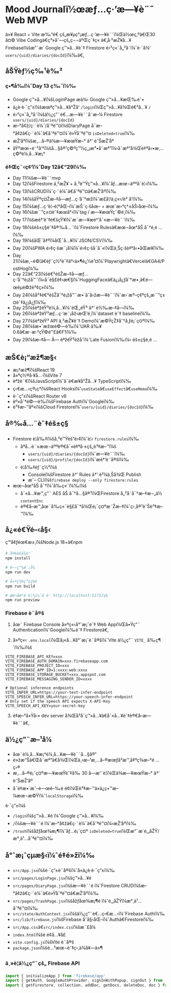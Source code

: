 ﻿# Mood Journalï½œæƒ…ç·’æ—¥è¨˜ Web MVP

ä»¥ React + Vite æ‰“é€ çš„æ¥µç°¡æƒ…ç·’æ—¥è¨˜ï¼Œä½œç‚ºã€Œ30 å¤© Vibe Codingã€ç³»åˆ—çš„ç¬¬äºŒç¯‡ç« ã€‚å·²æŽ¥å…¥ Firebaseï¼šæ”¯æ´ Google ç™»å…¥èˆ‡ Firestore é›²ç«¯å„²å­˜ï¼ˆè·¯å¾‘ `users/{uid}/diaries/{docId}`ï¼‰ã€‚

## åŠŸèƒ½ç‰¹è‰²

### ç•¶å‰ï¼ˆDay 13 ç‰ˆï¼‰

- Google ç™»å…¥ï¼šLoginPage æä¾› Google ç™»å…¥æŒ‰éˆ•
- ä¿è­·è·¯ç”±ï¼šæœªç™»å…¥å°Žå‘ `/login`ï¼Œç™»å…¥å¾Œé€²å…¥ `/`
- é›²ç«¯å„²å­˜ï¼šä½¿ç”¨è€…æ—¥è¨˜å­˜æ–¼ Firestore `users/{uid}/diaries/{docId}`
- æ–°å¢ž/ç·¨è¼¯/åˆªé™¤ï¼šDiaryPage å¯æ–°å¢žã€ç·¨è¼¯ã€åˆªé™¤ï¼ˆè»Ÿåˆªé™¤ `isDeleted=true`ï¼‰
- æŽ’åºï¼šæ¸…å–®ä¾æ—¥æœŸæ–° â†’ èˆŠæŽ’åº
- åŸºæœ¬é˜²å‘†ï¼šå…§å®¹ç©ºç™½ç„¡æ³•å­˜æª”ï¼›å­˜æª”å¾Œè‡ªå‹•æ¸…ç©ºè¼¸å…¥æ¡†

### é‡Œç¨‹ç¢‘ï¼ˆDay 12â€“29ï¼‰

- Day 11ï¼šæ—¥è¨˜mvp
- Day 12ï¼šFirestore ä¸²æŽ¥ + å¸³è™Ÿç™»å…¥ï¼ˆåƒ…æœ¬äººå¯è¦‹ï¼‰
- Day 13ï¼šCRUDï¼ˆç·¨è¼¯ã€åˆªé™¤ã€æŽ’åºï¼‰
- Day 14ï¼šåŸºç¤Žæ–‡å­—æƒ…ç·’åˆ†æžï¼ˆæ­£å‘/ä¸­ç«‹/è² å‘ï¼‰
- Day 15ï¼šæƒ…ç·’è¦–è¦ºåŒ–ï¼ˆæŠ˜ç·šåœ– + æœˆæ›†ç†±åŠ›åœ–ï¼‰
- Day 16ï¼šæ¨™ç±¤èˆ‡æœå°‹ï¼ˆtag / æ—¥æœŸç¯©é¸ï¼‰
- Day 17ï¼šæé†’èˆ‡é€šçŸ¥ï¼ˆæ¯æ—¥æé†’å¯«æ—¥è¨˜ï¼‰
- Day 18ï¼šéš±ç§èˆ‡å®‰å…¨ï¼ˆFirestore Rulesã€æœ¬åœ°åŠ å¯†é¸é …ï¼‰
- Day 19ï¼šåŒ¯å‡ºï¼åŒ¯å…¥ï¼ˆJSON/CSVï¼‰
- Day 20ï¼šPWA é›¢ç·šæ¨¡å¼ï¼ˆé›¢ç·šå¯å¯«ï¼Œä¸Šç·šè‡ªå‹•åŒæ­¥ï¼‰
- Day 21ï¼šæ¸¬è©¦ã€éƒ¨ç½²èˆ‡äº‹ä»¶è¿½è¹¤ï¼ˆPlaywrightã€Vercelã€GA4/PostHogï¼‰
- Day 22â€“23ï¼šé€²éšŽæ–‡å­—æƒ…ç·’åˆ†é¡žå™¨ï¼‹å¯è§£é‡‹æ€§ï¼ˆHuggingFaceã€ä¿¡å¿ƒåˆ†æ•¸ã€é—œéµè©žè²¢ç»ï¼‰
- Day 24ï¼šå°‡é€²éšŽåˆ†é¡žå™¨æ•´åˆå›žæ—¥è¨˜ï¼ˆæ›´æº–ç¢ºçš„æ¨™ç±¤èˆ‡ä¿¡å¿ƒï¼‰
- Day 25ï¼šèªžéŸ³è¼¸å…¥ï¼ˆéŒ„éŸ³ â†’ è½‰æ–‡å­—ï¼‰
- Day 26ï¼šèªžéŸ³æƒ…ç·’æ¨¡åž‹æŒ‘é¸ï¼ˆdataset èˆ‡ baselineï¼‰
- Day 27ï¼šèªžéŸ³ API ä¸²æŽ¥èˆ‡ Demoï¼ˆæ©ŸçŽ‡åˆ†å¸ƒé¡¯ç¤ºï¼‰
- Day 28ï¼šæ•ˆæžœé©—è­‰ï¼ˆUAR â‰¥ 0.6ã€æ··æ·†çŸ©é™£ã€F1ï¼‰
- Day 29ï¼šæ–‡å­— Ã— èªžéŸ³èžåˆï¼ˆLate Fusionï¼‰ï¼‹ éš±ç§é¸é …

## æŠ€è¡“æž¶æ§‹

- æ¡†æž¶ï¼šReact 19
- å»ºç½®å·¥å…·ï¼šVite 7
- èªžè¨€ï¼šJavaScriptï¼ˆå¯é€æ­¥å°Žå…¥ TypeScriptï¼‰
- ç‹€æ…‹ç®¡ç†ï¼šReact Hooksï¼ˆ`useState`ã€`useEffect`ã€`useMemo`ï¼‰
- è·¯ç”±ï¼šReact Router v6
- èº«åˆ†é©—è­‰ï¼šFirebase Authï¼ˆGoogleï¼‰
- è³‡æ–™åº«ï¼šCloud Firestoreï¼ˆ`users/{uid}/diaries/{docId}`ï¼‰

## å®‰å…¨èˆ‡éš±ç§

- Firestore è¦å‰‡ï¼šå¸³è™Ÿéš”é›¢ï¼ˆè¦‹ `firestore.rules`ï¼‰
  - åªå…è¨±æœ¬äººè®€å¯«è‡ªå·±çš„è³‡æ–™ï¼š
    - `users/{uid}/diaries/{docId}`ï¼ˆæ—¥è¨˜ï¼‰
    - `users/{uid}/profile/{docId}`ï¼ˆæé†’è¨­å®šï¼‰
  - è¦å‰‡éƒ¨ç½²ï¼š
    - Consoleï¼šFirestore â†’ Rules â†’ è²¼ä¸Šå¾Œ Publish
    - æˆ– CLIï¼š`firebase deploy --only firestore:rules`
- æœ¬åœ°åŠ å¯†ï¼ˆå‰ç«¯ï¼‰ï¼š
  - å¯«å…¥æ™‚ç”¨ AES åŠ å¯†å…§å®¹ï¼ŒFirestore å„²å­˜å¯†æ–‡æ¬„ä½ `contentEnc`
  - è®€å–æ™‚åœ¨å‰ç«¯è§£å¯†å¾Œé¡¯ç¤ºæ˜Žæ–‡ï¼ˆç›¸å®¹èˆŠè³‡æ–™ï¼‰

## å¿«é€Ÿé–‹å§‹

ç’°å¢ƒéœ€æ±‚ï¼šNode.js 18+ã€npm

```bash
# å®‰è£ä¾è³´
npm install

# é–‹ç™¼æ¨¡å¼
npm run dev

# å»ºç½®ç”¢ç‰©
npm run build

# æœ¬åœ°é è¦½ï¼ˆé è¨­ http://localhost:5173ï¼‰
npm run preview
```

### Firebase è¨­å®š

1) åœ¨ Firebase Console å»ºç«‹å°ˆæ¡ˆèˆ‡ Web Appï¼Œå•Ÿç”¨ Authenticationï¼ˆGoogleï¼‰èˆ‡ Firestoreã€‚

2) å»ºç«‹ `.env.local`ï¼Œå¡«å…¥å°ˆæ¡ˆè¨­å®šï¼ˆVite ä½¿ç”¨ `VITE_` å‰ç¶´ï¼‰ï¼š

```
VITE_FIREBASE_API_KEY=xxx
VITE_FIREBASE_AUTH_DOMAIN=xxx.firebaseapp.com
VITE_FIREBASE_PROJECT_ID=xxx
VITE_FIREBASE_APP_ID=1:xxxx:web:xxxx
VITE_FIREBASE_STORAGE_BUCKET=xxx.appspot.com
VITE_FIREBASE_MESSAGING_SENDER_ID=xxxx

# Optional inference endpoints
VITE_INFER_URL=https://your-text-infer-endpoint
VITE_SPEECH_INFER_URL=https://your-speech-infer-endpoint
# Only set if the speech API expects X-API-Key
VITE_SPEECH_API_KEY=your-secret-key
```

3) é‡æ–°å•Ÿå‹• dev server å¾Œå³å¯ç™»å…¥ã€å¯«å…¥èˆ‡è®€å–æ—¥è¨˜ã€‚

## ä½¿ç”¨æ–¹å¼

- åœ¨è¼¸å…¥æ¡†è¼¸å…¥æ—¥è¨˜å…§å®¹
- é»žæ“Šã€Œå­˜æª”ã€å¾Œï¼Œä¸‹æ–¹æ¸…å–®æœƒå³æ™‚å‡ºç¾æ–°é …ç›®
- æ¸…å–®é¡¯ç¤ºæ—¥æœŸèˆ‡å‰ 30 å­—æ‘˜è¦ï¼Œä¾æ—¥æœŸæ–° â†’ èˆŠæŽ’åº
- å¯é‡æ•´æˆ–é—œé–‰é é¢ï¼Œè³‡æ–™ä»ä¿ç•™æ–¼æœ¬æ©Ÿï¼ˆ`localStorage`ï¼‰

è·¯ç”±ï¼š
- `/login`ï¼šç™»å…¥é ï¼ˆGoogle ç™»å…¥ï¼‰
- `/`ï¼šæ—¥è¨˜é ï¼ˆæ–°å¢žã€ç·¨è¼¯ã€åˆªé™¤ï¼›æŽ’åºï¼‰
- `/trash`ï¼šåžƒåœ¾æ¡¶ï¼ˆåƒ…é¡¯ç¤º `isDeleted=true`ï¼Œæ”¯æ´é‚„åŽŸ/æ°¸ä¹…åˆªé™¤ï¼‰

## å°ˆæ¡ˆçµæ§‹ï¼ˆé‡é»žï¼‰

- `src/App.jsx`ï¼šè·¯ç”±è¨­å®šï¼ˆå«ä¿è­·è·¯ç”±ï¼‰
- `src/pages/LoginPage.jsx`ï¼šç™»å…¥é 
- `src/pages/DiaryPage.jsx`ï¼šæ—¥è¨˜é ï¼ˆFirestore CRUDï¼šæ–°å¢žã€ç·¨è¼¯ã€è»Ÿåˆªé™¤ã€æŽ’åºï¼‰
- `src/pages/TrashPage.jsx`ï¼šåžƒåœ¾æ¡¶é ï¼ˆé‚„åŽŸï¼æ°¸ä¹…åˆªé™¤ï¼‰
- `src/state/AuthContext.jsx`ï¼šä½¿ç”¨è€…ç‹€æ…‹ï¼ˆFirebase Authï¼‰
- `src/lib/firebase.js`ï¼šFirebase åˆå§‹åŒ–ï¼ˆAuthã€Firestoreï¼‰
- `src/App.css`ã€`src/index.css`ï¼šæ¨£å¼
- `index.html`ï¼šé é¢å…¥å£
- `vite.config.js`ï¼šVite è¨­å®š
- `package.json`ï¼šè…³æœ¬èˆ‡ç›¸ä¾å¥—ä»¶

### ä¸»è¦ä½¿ç”¨çš„ Firebase API

```js
import { initializeApp } from 'firebase/app'
import { getAuth, GoogleAuthProvider, signInWithPopup, signOut } from 'firebase/auth'
import { getFirestore, collection, addDoc, getDocs, deleteDoc, doc } from 'firebase/firestore'
```
